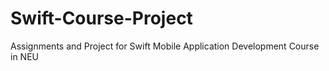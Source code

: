 # Swift-Course-Project
Assignments and Project for Swift Mobile Application Development Course in NEU
